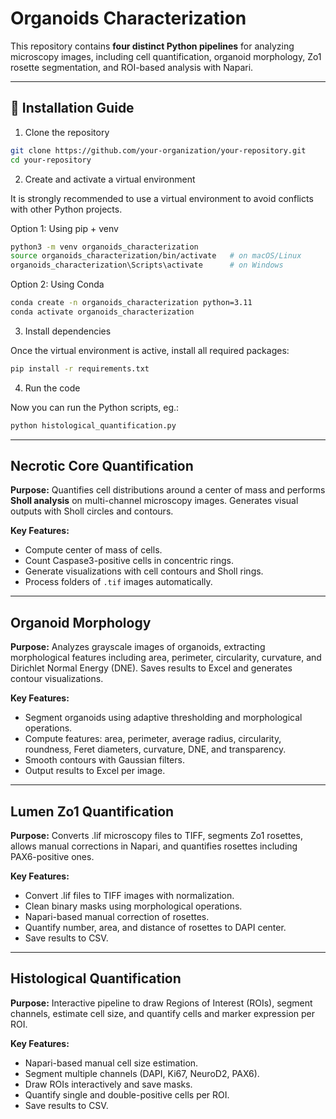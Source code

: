 # Organoids Characterization

This repository contains **four distinct Python pipelines** for analyzing microscopy images, including cell quantification, organoid morphology, Zo1 rosette segmentation, and ROI-based analysis with Napari.

---

## 📖 Installation Guide

1. Clone the repository
```bash
git clone https://github.com/your-organization/your-repository.git
cd your-repository
```

2. Create and activate a virtual environment

It is strongly recommended to use a virtual environment to avoid conflicts with other Python projects.

Option 1: Using pip + venv
```bash
python3 -m venv organoids_characterization
source organoids_characterization/bin/activate   # on macOS/Linux
organoids_characterization\Scripts\activate      # on Windows
```
Option 2: Using Conda
```bash
conda create -n organoids_characterization python=3.11
conda activate organoids_characterization
```

3. Install dependencies
   
Once the virtual environment is active, install all required packages:
```bash
pip install -r requirements.txt
```

4. Run the code
   
Now you can run the Python scripts, eg.:
```bash
python histological_quantification.py
```

---

## Necrotic Core Quantification

**Purpose:**
Quantifies cell distributions around a center of mass and performs **Sholl analysis** on multi-channel microscopy images. Generates visual outputs with Sholl circles and contours.

**Key Features:**
- Compute center of mass of cells.  
- Count Caspase3-positive cells in concentric rings.  
- Generate visualizations with cell contours and Sholl rings.  
- Process folders of `.tif` images automatically.

---

## Organoid Morphology

**Purpose:**
Analyzes grayscale images of organoids, extracting morphological features including area, perimeter, circularity, curvature, and Dirichlet Normal Energy (DNE). Saves results to Excel and generates contour visualizations.

**Key Features:**
-	Segment organoids using adaptive thresholding and morphological operations.
-	Compute features: area, perimeter, average radius, circularity, roundness, Feret diameters, curvature, DNE, and transparency.
-	Smooth contours with Gaussian filters.
-	Output results to Excel per image.

---

## Lumen Zo1 Quantification

**Purpose:**
Converts .lif microscopy files to TIFF, segments Zo1 rosettes, allows manual corrections in Napari, and quantifies rosettes including PAX6-positive ones.

**Key Features:**
-	Convert .lif files to TIFF images with normalization.
-	Clean binary masks using morphological operations.
-	Napari-based manual correction of rosettes.
-	Quantify number, area, and distance of rosettes to DAPI center.
-	Save results to CSV.

---

## Histological Quantification

**Purpose:**
Interactive pipeline to draw Regions of Interest (ROIs), segment channels, estimate cell size, and quantify cells and marker expression per ROI.

**Key Features:**
-	Napari-based manual cell size estimation.
-	Segment multiple channels (DAPI, Ki67, NeuroD2, PAX6).
-	Draw ROIs interactively and save masks.
-	Quantify single and double-positive cells per ROI.
-	Save results to CSV.

